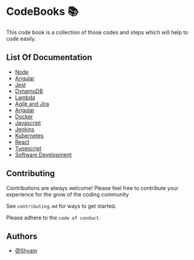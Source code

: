 # CodeBooks 📚
This code book is a collection of those codes and steps which will help to code easily.

## List Of Documentation

- [Node](https://github.com/ShyamGit01/CookBooks/blob/main/Node/BasicNode.md)
- [Angular](https://github.com/ShyamGit01/CodeBooks/blob/main/Angular/BasicAngular.md)
- [Jest](https://github.com/ShyamGit01/CodeBooks/blob/main/Jest/Interview_questions.md)
- [DynamoDB](https://github.com/ShyamGit01/CodeBooks/tree/main/AWS/DynamoDB)
- [Lambda](https://github.com/ShyamGit01/CodeBooks/tree/main/AWS/Lambda)
- [Agile and Jira](https://github.com/ShyamGit01/CodeBooks/tree/main/Agile%20and%20Jira)
- [Angular](https://github.com/ShyamGit01/CodeBooks/tree/main/Angular)
- [Docker](https://github.com/ShyamGit01/CodeBooks/tree/main/Docker)
- [Javascript](https://github.com/ShyamGit01/CodeBooks/tree/main/Javascript)
- [Jenkins](https://github.com/ShyamGit01/CodeBooks/tree/main/Jenkins)
- [Kubernetes](https://github.com/ShyamGit01/CodeBooks/tree/main/Kubernetes)
- [React](https://github.com/ShyamGit01/CodeBooks/tree/main/React)
- [Typescript](https://github.com/ShyamGit01/CodeBooks/tree/main/TypeScript)
- [Software Development](https://github.com/ShyamGit01/CodeBooks/blob/main/Software%20Development/SDLC%20flow.md)



## Contributing

Contributions are always welcome! Please feel free to contribute your experience for the grow of the coding community

See `contributing.md` for ways to get started.

Please adhere to the `code of conduct`.




## Authors

- [@Shyam](https://github.com/ShyamGit01)

